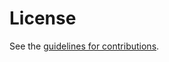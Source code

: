 # License

See the
[guidelines for contributions](https://github.com/MeherRushi/draft-chittapragada-netconf-https-notif-cbor/blob/main/CONTRIBUTING.md).
